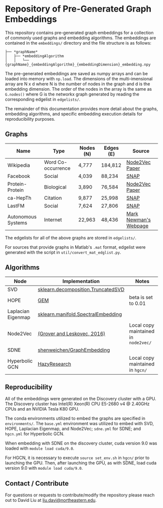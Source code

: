# Repository of Pre-Generated Graph Embeddings

This repository contains pre-generated graph embeddings for a collection of commonly used graphs and embedding algorithms. The embeddings are contained in the `embeddings/` directory and the file structure is as follows: 
```
├── *graphName*
│   ├── *embeddingAlgorithm
│   │   └── {graphName}_{embeddingAlgorithm}_{embeddingDimension}_embedding.npy
```

The pre-generated embeddings are saved as numpy arrays and can be loaded into memory with `np.load`. The dimensions of the multi-imensional array are N x d where N is the number of nodes in the graph and d is the embedding dimension. The order of the nodes in the array is the same as `G.nodes()` where G is the networkx graph generated by reading the corresponding edgelist in `edgelists/`. 

The remainder of this documentation provides more detail about the graphs, embedding algorithms, and specific embedding execution details for reproducibility purposes. 

## Graphs 
| Name | Type | Nodes (N) | Edges (E) | Source |
| ----------- | ----------- | ----------- | ----------- | ----------- |
| Wikipedia | Word Co-occurrence | 4,777 | 184,812 | [Node2Vec Paper](http://snap.stanford.edu/node2vec/POS.mat) |
| Facebook | Social | 4,039 | 88,234 | [SNAP](http://snap.stanford.edu/data/facebook_combined.txt.gz) |
| Protein-Protein | Biological | 3,890 | 76,584 | [Node2Vec Paper](http://snap.stanford.edu/node2vec/Homo_sapiens.mat) |
| ca-HepTh | Citation | 9,877 | 25,998 | [SNAP](http://snap.stanford.edu/data/ca-HepPh.txt.gz) |
| LastFM | Social | 7,624 | 27,806 | [SNAP](http://snap.stanford.edu/data/lastfm_asia.zip) |
| Autonomous Systems | Internet | 22,963 | 48,436 | [Mark Newman's Webpage](http://www-personal.umich.edu/~mejn/netdata/as-22july06.zip) |

The edgelists for all of the above graphs are stored in `edgelists/`. 

For sources that provide graphs in Matlab's `.mat` format, edgelist were generated with the script in `util/convert_mat_edglist.py`.

## Algorithms 

| Node | Implementation | Notes |
| ----------- | ----------- | ----------- |
| SVD | [sklearn.decomposition.TruncatedSVD](https://scikit-learn.org/stable/modules/generated/sklearn.decomposition.TruncatedSVD.html)| |
| HOPE | [GEM](https://github.com/palash1992/GEM) | beta is set to 0.01 |
| Laplacian Eigenmap | [sklearn.manifold.SpectralEmbedding](https://scikit-learn.org/stable/modules/generated/sklearn.manifold.SpectralEmbedding.html) | |
| Node2Vec | [(Grover and Leskovec, 2016)](https://github.com/aditya-grover/node2vec) | Local copy maintained in `node2vec/`|
| SDNE | [shenweichen/GraphEmbedding](https://github.com/shenweichen/GraphEmbedding) | | 
| Hyperbolic GCN | [HazyResearch](https://github.com/HazyResearch/hgcn) | Local copy maintained in `hgcn/`| 

## Reproducibility 

All of the embeddings were generated on the Discovery cluster with a GPU. The Discovery cluster has Intel(R) Xeon(R) CPU E5-2680 v4 @ 2.40GHz CPUs and an NVIDIA Tesla K80 GPU. 

The conda environments utilized to embed the graphs are specified in `environments/`. The `base.yml` environment was utilized to embed with SVD, HOPE, Laplacian Eigenmap, and Node2Vec; `sdne.yml` for SDNE; and `hgcn.yml` for Hyperbolic GCN. 

When embedding with SDNE on the discovery cluster, cuda version 9.0 was loaded with `module load cuda/9.0`.

For HGCN, it is necessary to execute `source set_env.sh` in `hgcn/` prior to launching the GPU. Then, after launching the GPU, as with SDNE, load cuda version 9.0 with `module load cuda/9.0`. 

## Contact / Contribute 

For questions or requests to contribute/modify the repository please reach out to David Liu at [liu.davi@northeastern.edu](liu.davi@northeastern.edu). 